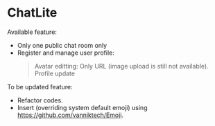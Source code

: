 # ChatLite

Available feature:
- Only one public chat room only
- Register and manage user profile:
    > Avatar editting: Only URL (image upload is still not available).
    > Profile update

To be updated feature:
- Refactor codes.
- Insert (overriding system default emoji) using https://github.com/vanniktech/Emoji.